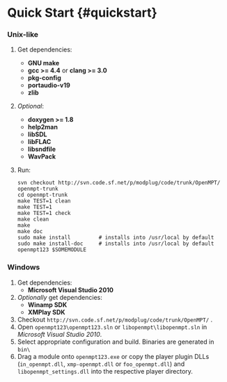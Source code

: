 
Quick Start {#quickstart}
===========


### Unix-like

 1. Get dependencies:
     -  **GNU make**
     -  **gcc >= 4.4** or **clang >= 3.0**
     -  **pkg-config**
     -  **portaudio-v19**
     -  **zlib**
 2. *Optional*:
     -  **doxygen >= 1.8**
     -  **help2man**
     -  **libSDL**
     -  **libFLAC**
     -  **libsndfile**
     -  **WavPack**
 3. Run:
    
        svn checkout http://svn.code.sf.net/p/modplug/code/trunk/OpenMPT/ openmpt-trunk
        cd openmpt-trunk
        make TEST=1 clean
        make TEST=1
        make TEST=1 check
        make clean
        make
        make doc
        sudo make install         # installs into /usr/local by default
        sudo make install-doc     # installs into /usr/local by default
        openmpt123 $SOMEMODULE

### Windows

 1. Get dependencies:
     -  **Microsoft Visual Studio 2010**
 2. *Optionally* get dependencies:
     -  **Winamp SDK**
     -  **XMPlay SDK**
 3. Checkout `http://svn.code.sf.net/p/modplug/code/trunk/OpenMPT/` .
 4. Open `openmpt123\openmpt123.sln` or `libopenmpt\libopenmpt.sln` in *Microsoft Visual Studio 2010*.
 5. Select appropriate configuration and build. Binaries are generated in `bin\`
 6. Drag a module onto `openmpt123.exe` or copy the player plugin DLLs (`in_openmpt.dll`, `xmp-openmpt.dll` or `foo_openmpt.dll`) and `libopenmpt_settings.dll` into the respective player directory.

